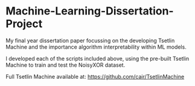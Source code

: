 # Machine-Learning-Dissertation-Project

My final year dissertation paper focussing on the developing Tsetlin Machine and the importance algorithm interpretability within ML models.

I developed each of the scripts included above, using the pre-built Tsetlin Machine to train and test the NoisyXOR dataset.

Full Tsetlin Machine available at:
https://github.com/cair/TsetlinMachine

